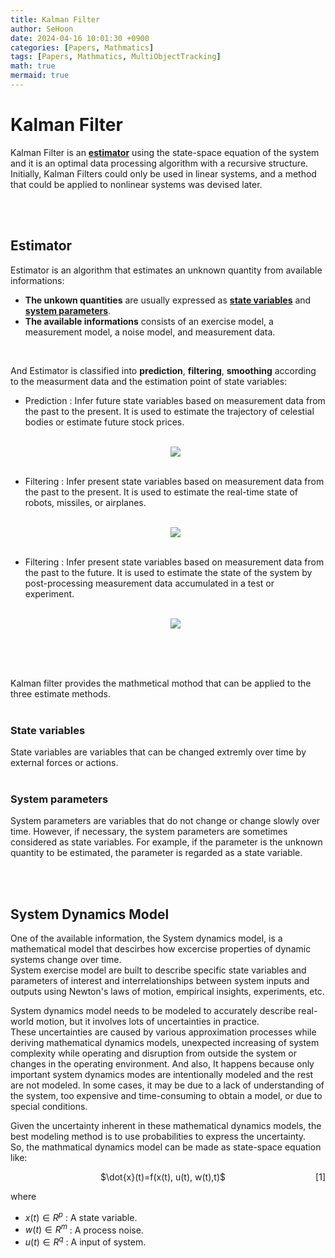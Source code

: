 ```yaml
---
title: Kalman Filter
author: SeHoon
date: 2024-04-16 10:01:30 +0900
categories: [Papers, Mathmatics]
tags: [Papers, Mathmatics, MultiObjectTracking]
math: true
mermaid: true
---
```


# Kalman Filter

Kalman Filter is an **[estimator](https://csh970605.github.io/posts/Kalman_Filter/#estimator)** using the state-space equation of the system and it is an optimal data processing algorithm with a recursive structure.<br>
Initially, Kalman Filters could only be used in linear systems, and a method that could be applied to nonlinear systems was devised later.<br>

<br><br>


## Estimator

Estimator is an algorithm that estimates an unknown quantity from available informations:
+ **The unkown quantities** are usually expressed as **[state variables](https://csh970605.github.io/posts/Kalman_Filter/#state-variables)** and **[system parameters](https://csh970605.github.io/posts/Kalman_Filter/#system-parameters)**.
+ **The available informations** consists of an exercise model, a measurement model, a noise model, and measurement data.
<br>

And Estimator is classified into **prediction**, **filtering**, **smoothing** according to the measurment data and the estimation point of state variables:
+ Prediction : Infer future state variables based on measurement data from the past to the present. It is used to estimate the trajectory of celestial bodies or estimate future stock prices.<br><br>

    <center>
    <img src="https://github.com/csh970605/csh970605.github.io/assets/28240052/bfb2800a-09b5-4df4-8dc7-184d5c079c1b">
    </center><br>

+ Filtering : Infer present state variables based on measurement data from the past to the present. It is used to estimate the real-time state of robots, missiles, or airplanes.<br><br>

    <center>
    <img src="https://github.com/csh970605/csh970605.github.io/assets/28240052/3ad1fc7f-d057-42e7-ae8d-42f919769118">
    </center><br>

+ Filtering : Infer present state variables based on measurement data from the past to the future. It is used to estimate the state of the system by post-processing measurement data accumulated in a test or experiment.<br><br>

    <center>
    <img src="https://github.com/csh970605/csh970605.github.io/assets/28240052/0b31f93f-d961-4f6f-ac4c-488675bde63d">
    </center><br>
<br><br>

Kalman filter provides the mathmetical mothod that can be applied to the three estimate methods.
<br><br>

### State variables

State variables are variables that can be changed extremly over time by external forces or actions.
<br><br>


### System parameters

System parameters are variables that do not change or change slowly over time. However, if necessary, the system parameters are sometimes considered as state variables. For example, if the parameter is the unknown quantity to be estimated, the parameter is regarded as a state variable.

<br><br>

## System Dynamics Model

One of the available information, the System dynamics model, is a mathematical model that descirbes how excercise properties of dynamic systems change over time.<br>
System exercise model are built to describe specific state variables and parameters of interest and interrelationships between system inputs and outputs using Newton's laws of motion, empirical insights, experiments, etc.<br>

System dynamics model needs to be modeled to accurately describe real-world motion, but it involves lots of uncertainties in practice.<br>
These uncertainties are caused by various approximation processes while deriving mathematical dynamics models, unexpected increasing of system complexity while operating and disruption from outside the system or changes in the operating environment. And also, It happens because only important system dynamics modes are intentionally modeled and the rest are not modeled. In some cases, it may be due to a lack of understanding of the system, too expensive and time-consuming to obtain a model, or due to special conditions.<br>

Given the uncertainty inherent in these mathematical dynamics models, the best modeling method is to use probabilities to express the uncertainty.<br>
So, the mathmatical dynamics model can be made as state-space equation like:

<p align="center">
    <span>$\dot{x}(t)=f(x(t), u(t), w(t),t)$</span>
    <span style="float: right;">[1]</span>
</p>


where 
+ $x(t) \in R^{p}$ : A state variable. 
+ $w(t) \in R^{m}$ : A process noise.
+ $u(t) \in R^{q}$ : A input of system.


<br><br>

